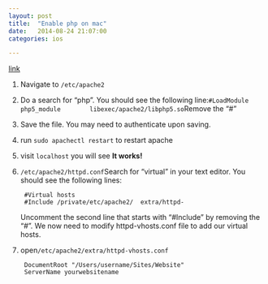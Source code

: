 ```yaml
---
layout: post
title:  "Enable php on mac"
date:   2014-08-24 21:07:00
categories: ios

---
```

[link](http://osxfactor.com/2009/08/30/how-to-enable-php-mysql-in-snow-leopard/)

1. Navigate to `/etc/apache2`
2. Do a search for “php”. You should see the following line:`#LoadModule php5_module        libexec/apache2/libphp5.so`Remove the “#”
3. Save the file. You may need to authenticate upon saving.
4. run `sudo apachectl restart` to restart apache
5. visit `localhost` you will see **It works!**
6. `/etc/apache2/httpd.conf`Search for “virtual” in your text editor. You should see the following lines:

		#Virtual hosts
		#Include /private/etc/apache2/	extra/httpd-
	Uncomment the second line that starts with “#Include” by removing the “#”. We now need to modify httpd-vhosts.conf file to add our virtual hosts.

7. open`/etc/apache2/extra/httpd-vhosts.conf`

		DocumentRoot "/Users/username/Sites/Website"
	    ServerName yourwebsitename



